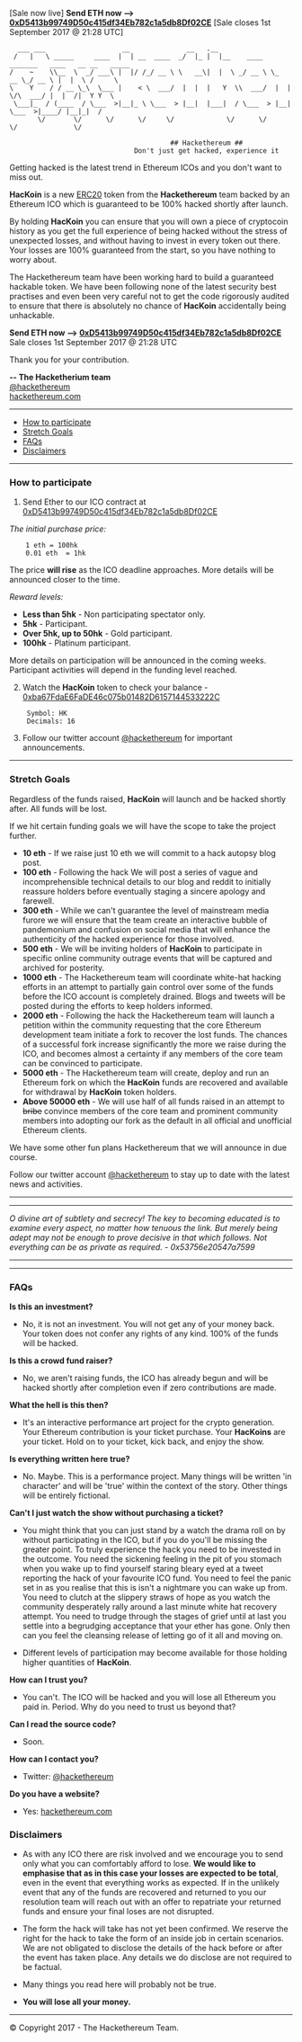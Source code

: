 [Sale now live] **Send ETH now --> [0xD5413b99749D50c415df34Eb782c1a5db8Df02CE](https://etherscan.io/address/0xD5413b99749D50c415df34Eb782c1a5db8Df02CE)** [Sale closes 1st September 2017 @ 21:28 UTC]

      ___ ___                   __              __   .__                                             
     /   |   \ _____     ____  |  | __  ____  _/  |_ |  |__    ____  _______   ____   __ __   _____  
    /    ~    \\__  \  _/ ___\ |  |/ /_/ __ \ \   __\|  |  \ _/ __ \ \_  __ \_/ __ \ |  |  \ /     \ 
    \    Y    / / __ \_\  \___ |    < \  ___/  |  |  |   Y  \\  ___/  |  | \/\  ___/ |  |  /|  Y Y  \
     \___|_  / (____  / \___  >|__|_ \ \___  > |__|  |___|  / \___  > |__|    \___  >|____/ |__|_|  /
           \/       \/      \/      \/     \/             \/      \/              \/              \/ 

                                            ## Hackethereum ##       
                                   Don't just get hacked, experience it

Getting hacked is the latest trend in Ethereum ICOs and you don't want to miss out.

**HacKoin** is a new [ERC20](https://theethereum.wiki/w/index.php/ERC20_Token_Standard) token from the **Hackethereum** team backed by an Ethereum ICO which is guaranteed to be 100% hacked shortly after launch.

By holding **HacKoin** you can ensure that you will own a piece of cryptocoin history as you get the full experience of being hacked without the stress of unexpected losses, and without having to invest in every token out there. Your losses are 100% guaranteed from the start, so you have nothing to worry about.

The Hackethereum team have been working hard to build a guaranteed hackable token. We have been following none of the latest security best practises and even been very careful not to get the code rigorously audited to ensure that there is absolutely no chance of **HacKoin** accidentally being unhackable.

**Send ETH now --> [0xD5413b99749D50c415df34Eb782c1a5db8Df02CE](https://etherscan.io/address/0xD5413b99749D50c415df34Eb782c1a5db8Df02CE)**  
Sale closes 1st September 2017 @ 21:28 UTC

Thank you for your contribution.

**-- The Hacketherium team**  
[@hackethereum](https://twitter.com/hackethereum)  
[hackethereum.com](http://hackethereum.com)

----------

- [How to participate](#how-to-participate)
- [Stretch Goals](#stretch-goals)
- [FAQs](#faqs)
- [Disclaimers](#disclaimers)

----------

### How to participate ###

1. Send Ether to our ICO contract at [0xD5413b99749D50c415df34Eb782c1a5db8Df02CE](https://etherscan.io/address/0xD5413b99749D50c415df34Eb782c1a5db8Df02CE)

  *The initial purchase price:*

        1 eth = 100hk
        0.01 eth  = 1hk

  The price **will rise** as the ICO deadline approaches. More details will be announced closer to the time.

  *Reward levels:*

  - **Less than 5hk** - Non participating spectator only.
  - **5hk** - Participant.
  - **Over 5hk, up to 50hk** - Gold participant.
  - **100hk** - Platinum participant.

  More details on participation will be announced in the coming weeks. Participant activities will depend in the funding level reached.

2. Watch the **HacKoin** token to check your balance - [0xba67FdaE6FaDE46c075b01482D6157144533222C](https://etherscan.io/address/0xba67FdaE6FaDE46c075b01482D6157144533222C)

        Symbol: HK
        Decimals: 16

3. Follow our twitter account [@hackethereum](https://twitter.com/hackethereum) for important announcements.

----------


### Stretch Goals ###

Regardless of the funds raised, **HacKoin** will launch and be hacked shortly after. All funds will be lost.

If we hit certain funding goals we will have the scope to take the project further.

- **10 eth** - If we raise just 10 eth we will commit to a hack autopsy blog post.
- **100 eth** - Following the hack We will post a series of vague and incomprehensible technical details to our blog and reddit to initially reassure holders before eventually staging a sincere apology and farewell.
- **300 eth** - While we can't guarantee the level of mainstream media furore we will ensure that the team create an interactive bubble of pandemonium and confusion on social media that will enhance the authenticity of the hacked experience for those involved.
- **500 eth** - We will be inviting holders of **HacKoin** to participate in specific online community outrage events that will be captured and archived for posterity.
- **1000 eth** - The Hackethereum team will coordinate white-hat hacking efforts in an attempt to partially gain control over some of the funds before the ICO account is completely drained. Blogs and tweets will be posted during the efforts to keep holders informed.
- **2000 eth** - Following the hack the Hackethereum team will launch a petition within the community requesting that the core Ethereum development team initiate a fork to recover the lost funds. The chances of a successful fork increase significantly the more we raise during the ICO, and becomes almost a certainty if any members of the core team can be convinced to participate.
- **5000 eth** - The Hackethereum team will create, deploy and run an Ethereum fork on which the **HacKoin** funds are recovered and available for withdrawal by **HacKoin** token holders.
- **Above 50000 eth** - We will use half of all funds raised in an attempt to <strike>bribe</strike> convince members of the core team and prominent community members into adopting our fork as the default in all official and unofficial Ethereum clients.

We have some other fun plans Hackethereum that we will announce in due course. 

Follow our twitter account [@hackethereum](https://twitter.com/hackethereum) to stay up to date with the latest news and activities.

----------

----------

*O divine art of subtlety and secrecy! The key to becoming educated is to examine every aspect, no matter how tenuous the link. But merely being adept may not be enough to prove decisive in that which follows. Not everything can be as private as required. - 0x53756e20547a7599*


----------

----------

### FAQs ###

**Is this an investment?**

 - No, it is not an investment. You will not get any of your money back. Your token does not confer any rights of any kind. 100% of the funds will be hacked.

**Is this a crowd fund raiser?**

 - No, we aren't raising funds, the ICO has already begun and will be hacked shortly after completion even if zero contributions are made. 

**What the hell is this then?**

 - It's an interactive performance art project for the crypto generation. Your Ethereum contribution is your ticket purchase. Your **HacKoins** are your ticket. Hold on to your ticket, kick back, and enjoy the show.

**Is everything written here true?**

 - No. Maybe. This is a performance project. Many things will be written 'in character' and will be 'true' within the context of the story. Other things will be entirely fictional.

**Can't I just watch the show without purchasing a ticket?**

 - You might think that you can just stand by a watch the drama roll on by without participating in the ICO, but if you do you'll be missing the greater point. To truly experience the hack you need to be invested in the outcome. You need the sickening feeling in the pit of you stomach when you wake up to find yourself staring bleary eyed at a tweet reporting the hack of your favourite ICO fund. You need to feel the panic set in as you realise that this is isn't a nightmare you can wake up from. You need to clutch at the slippery straws of hope as you watch the community desperately rally around a last minute white hat recovery attempt. You need to trudge through the stages of grief until at last you settle into a begrudging  acceptance that your ether has gone. Only then can you feel the cleansing release of letting go of it all and moving on.
 
 - Different levels of participation may become available for those holding higher quantities of **HacKoin**. 

**How can I trust you?**

- You can't. The ICO will be hacked and you will lose all Ethereum you paid in. Period. Why do you need to trust us beyond that?

**Can I read the source code?**

- Soon.

**How can I contact you?**

- Twitter: [@hackethereum](https://twitter.com/hackethereum)

**Do you have a website?**

- Yes: [hackethereum.com](http://hackethereum.com)

### Disclaimers ###
- As with any ICO there are risk involved and we encourage you to send only what you can comfortably afford to lose. **We would like to emphasise that as in this case your losses are expected to be total**, even in the event that everything works as expected. If in the unlikely event that any of the funds are recovered and returned to you our resolution team will reach out with an offer to repatriate your returned funds and ensure your final loses are not disrupted.

- The form the hack will take has not yet been confirmed. We reserve the right for the hack to take the form of an inside job in certain scenarios. We are not obligated to disclose the details of the hack before or after the event has taken place. Any details we do disclose are not required to be factual.

- Many things you read here will probably not be true.

- **You will lose all your money.**

----------

© Copyright 2017 - The Hackethereum Team.